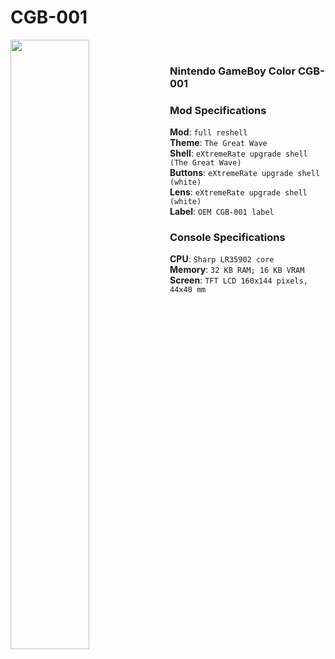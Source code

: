 # CGB-001

<img src="https://github.com/Haruno19/console-mods/blob/main/CGB-001/Pictures/P1620449_ef4.png" align="left" width="50%"/>
<br><h3>Nintendo GameBoy Color CGB-001</h3>
<h3>Mod Specifications</h3>
<b>Mod</b>: <code>full reshell</code><br>
<b>Theme</b>: <code>The Great Wave</code><br>
<b>Shell</b>: <code>eXtremeRate upgrade shell (The Great Wave)</code><br>
<b>Buttons</b>: <code>eXtremeRate upgrade shell (white)</code><br>
<b>Lens</b>: <code>eXtremeRate upgrade shell (white)</code><br>
<b>Label</b>: <code>OEM CGB-001 label</code><br>
<h3>Console Specifications</h3>
<b>CPU</b>: <code>Sharp LR35902 core</code><br>
<b>Memory</b>: <code>32 KB RAM; 16 KB VRAM</code><br>
<b>Screen</b>: <code>TFT LCD 160x144 pixels, 44x40 mm</code>
